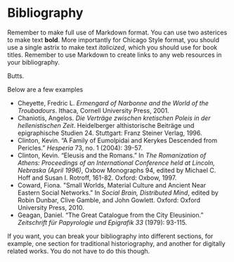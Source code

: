 # Bibliography

Remember to make full use of Markdown format. You can use two asterices to
make text **bold**. More importantly for Chicago Style format, you should use
a single astrix to make text *italicized*, which you should use for book
titles. Remember to use Markdown to create links to any web resources in your
bibliography.

Butts.

Below are a few examples

* Cheyette, Fredric L. *Ermengard of Narbonne and the World of the Troubadours*.  Ithaca, Cornell University Press, 2001.
* Chaniotis, Angelos. *Die Verträge zwischen kretischen Poleis in der hellenistischen Zeit*. Heidelberger althistorische Beiträge und epigraphische Studien 24. Stuttgart: Franz Steiner Verlag, 1996.
* Clinton, Kevin. “A Family of Eumolpidai and Kerykes Descended from Pericles.” *Hesperia* 73,  no. 1 (2004): 39-57.
* Clinton, Kevin. “Eleusis and the Romans.” In *The Romanization of Athens: Proceedings of an International Conference held at Lincoln, Nebraska (April 1996)*,  Oxbow Monographs 94, edited by Michael C. Hoff and Susan I. Rotroff, 161-82. Oxford: Oxbow, 1997.
* Coward, Fiona. "Small Worlds, Material Culture and Ancient Near Eastern Social Networks." In *Social Brain, Distributed Mind*, edited by Robin Dunbar, Clive Gamble, and John Gowlett. Oxford: Oxford University Press, 2010.
* Geagan, Daniel. “The Great Catalogue from the City Eleusinion.” *Zeitschrift für Papyrologie und Epigrafik 33* (1979): 93-115.

If you want, you can break your bibliography into different sections, for example, one section for traditional historiography, and another for digitally related works. You do not have to do this though.
